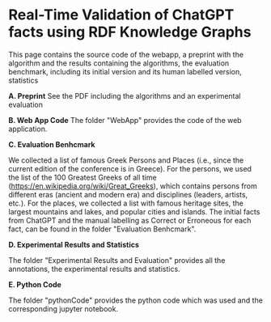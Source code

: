 # Real-Time Validation of ChatGPT facts using RDF Knowledge Graphs


This page contains the source code of the webapp, a preprint with the algorithm and the results containing the algorithms,
the evaluation benchmark, including its initial version and its human labelled
version, statistics

**A. Preprint**
See the PDF including the algorithms and an experimental evaluation 

**B. Web App Code**
The folder "WebApp" provides the  code of the web application.

**C. Evaluation Benhcmark**

We collected a list of famous Greek Persons and Places (i.e., since the current edition of the conference is in Greece). For the persons, we used the list of the 100 Greatest Greeks of all time (https://en.wikipedia.org/wiki/Great_Greeks), which contains persons from different eras (ancient and modern era) and disciplines (leaders, artists, etc.). For the places, we collected a list with famous heritage sites, the largest mountains and lakes, and popular cities and islands. The initial facts from ChatGPT and the manual labelling as Correct or Erroneous for each fact, can be found in the folder  "Evaluation Benhcmark".

**D. Experimental Results and Statistics**

The folder "Experimental Results and Evaluation" provides all the annotations, the experimental results and statistics. 

**E. Python Code**

The folder "pythonCode" provides the python code which was used and the corresponding jupyter notebook.
